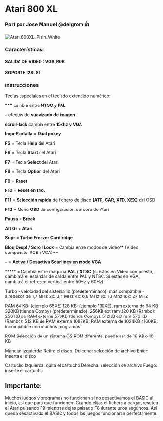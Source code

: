 # Atari 800 XL
### Port por Jose Manuel @delgrom :+1:

![Atari_800XL_Plain_White](https://user-images.githubusercontent.com/31018768/70316102-3de7b380-181b-11ea-9102-cb2bd3c59bbd.jpg)

### Características: 

#### SALIDA DE VIDEO : VGA,RGB

#### SOPORTE I2S: SI

### Instrucciones
Teclas especiales en el teclado extendido numérico:

**"*"** cambia entre **NTSC y PAL**

**-** efectos de **suavizado de imagen**

**scroll-lock** cambia entre **15khz y VGA**

**Impr Pantalla** = **Dual pokey**

**F5** = Tecla **Help** del Atari

**F6** = Tecla **Start** del Atari

**F7** = Tecla **Select** del Atari

**F8** = Tecla **Option** del Atari

**F9** = **Reset**

**F10** = **Reset en frío.**

**F11** = **Selección rápida** de fichero de disco **(ATR, CAR, XFD, XEX)** del OSD

**F12** = Menú **OSD** de configuración del core de Atari

**Pausa** = **Break**

**Alt Gr** = **Atari**

**Supr** = **Turbo Freezer Cardtridge**

**Bloq Despl / Scroll Lock** = Cambia entre modos de vídeo** (Video compuesto-RGB / VGA)**

**-** = **Activa / Desactiva Scanlines en modo VGA**

***** = Cambia entre máquina **PAL / NTSC** (si estás en Vídeo compuesto, cambiará el estándar de salida entre PAL y NTSC. Si estás en VGA, cambiará el refresco vertical entre 50Hz y 60Hz)

Turbo - velocidad del sistema
1x (predeterminado): más compatible - alrededor de 1,7 MHz
2x: 3,4 MHz
4x: 6,8 MHz
8x: 13 Mhz
16x: 27 MHZ

RAM
64 KB: (ejemplo 65XE)
128 KB: (ejemplo 130XE), ram externa de 64 KB
320KB (tienda Compy) (predeterminado): 256KB ext ram
320 KB (Rambo): 256 KB de RAM externa
576KB (tienda Compy): 512KB ext ram
576 KB (Rambo): 512 KB de RAM externa
1088KB: RAM externa de 1024KB
4160KB: incompatible con muchos programas

ROM
Selección de un sistema OS ROM diferente: puede ser de 16 KB o 10 KB

Manejar
 Izquierda: Retire el disco.
 Derecha: selección de archivo
 Enter: Inserta el disco

Cartucho
 Izquierda: quita el cartucho
 Derecha: selección de archivo
 Fuego: inserte el cartucho

## Importante:
Muchos juegos y programas no funcionan si no desactivamos el BASIC al inicio, así que para que funcionen: Cuando elijas el fichero a cargar, resetea el Atari pulsando F9 mientras dejas pulsado F8 durante unos segundos. Así queda desactivado el BASIC y todos los juegos funcionarán perfectamente.
